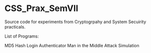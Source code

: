 # CSS_Prax_SemVII
Source code for experiments from Cryptogrpahy and System Secuirity practicals.

List of Programs:

MD5 Hash Login Authenticator
Man in the Middle Attack Simulation
